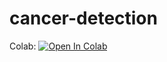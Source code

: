 # cancer-detection




Colab:
[![Open In Colab](https://colab.research.google.com/assets/colab-badge.svg)](
https://github.com/i1idan/breast-cancer-segmentation/blob/main/segmentation-cancer.ipynb)

